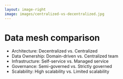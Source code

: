```yaml
---
layout: image-right
image: images/centralized-vs-decentralized.jpg
---
```

# Data mesh comparison

<v-clicks>

- Architecture: Decentralized vs. Centralized
- Data Ownership: Domain-driven vs. Centralized team
- Infrastructure: Self-service vs. Managed service
- Governance: Semi-governed vs. Strictly governed
- Scalability: High scalability vs. Limited scalability

</v-clicks>

<!---
- Data mesh promotes a decentralized architecture, giving teams more autonomy, 
  whereas monolithic architectures rely on a centralized data management approach, 
  which can limit innovation and agility.
- In a data mesh, data ownership is aligned with specific business domains, 
  while in a traditional monolithic architecture, data ownership is often centralized, 
  leading to inefficiencies and lack of domain expertise.
- Data mesh enables teams to access, discover, and use data efficiently through self-service infrastructure, 
  whereas in a monolithic architecture, teams often depend on centralized data teams for their data needs.
- Data mesh establishes standards and guidelines for data governance while still providing autonomy to domain teams. 
  In contrast, traditional monolithic architectures typically enforce a strictly governed approach, 
  which can hinder flexibility.
- Data mesh architectures are designed for resilience and scalability, while traditional monolithic architectures are 
  often rigid and challenging to scale, especially as data volumes grow and business needs change.
-->